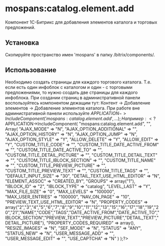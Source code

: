 # mospans:catalog.element.add

Компонент 1С-Битрикс для добавления элементов каталога и торговых предложений.

Установка
---
Скопируйте пространство имен 'mospans' в папку /bitrix/components/.

Использование
---
Необходимо создать страницы для каждого торгового каталога. Т.е. если есть один инфоблок с каталогом и один - с торговыми предложениями, то нужно создать две страницы для каждого инфоблока.
При создании страниц в административной панели воспользуйтесь компонентом дежащим тут: Контент -> Добавление элементов -> Добавление элементов каталога.
При работе вне административной панели используйте $APPLICATION->IncludeComponent('mospans:catalog.element.add', ...);
Например:
	<?$APPLICATION->IncludeComponent(
		"mospans:catalog.element.add",
		"",
		Array(
			"AJAX_MODE" => "N",
			"AJAX_OPTION_ADDITIONAL" => "",
			"AJAX_OPTION_HISTORY" => "N",
			"AJAX_OPTION_JUMP" => "N",
			"AJAX_OPTION_STYLE" => "Y",
			"ALLOW_DELETE" => "Y",
			"ALLOW_EDIT" => "Y",
			"CUSTOM_TITLE_CODE" => "",
			"CUSTOM_TITLE_DATE_ACTIVE_FROM" => "",
			"CUSTOM_TITLE_DATE_ACTIVE_TO" => "",
			"CUSTOM_TITLE_DETAIL_PICTURE" => "",
			"CUSTOM_TITLE_DETAIL_TEXT" => "",
			"CUSTOM_TITLE_IBLOCK_SECTION" => "",
			"CUSTOM_TITLE_NAME" => "",
			"CUSTOM_TITLE_PREVIEW_PICTURE" => "",
			"CUSTOM_TITLE_PREVIEW_TEXT" => "",
			"CUSTOM_TITLE_TAGS" => "",
			"DEFAULT_INPUT_SIZE" => "30",
			"DETAIL_TEXT_USE_HTML_EDITOR" => "N",
			"ELEMENT_ASSOC" => "CREATED_BY",
			"GROUPS" => array("1"),
			"IBLOCK_ID" => "2",
			"IBLOCK_TYPE" => "catalog",
			"LEVEL_LAST" => "Y",
			"MAX_FILE_SIZE" => "0",
			"MAX_LEVELS" => "100000",
			"MAX_USER_ENTRIES" => "100000",
			"NAV_ON_PAGE" => "10",
			"PREVIEW_TEXT_USE_HTML_EDITOR" => "N",
			"PROPERTY_CODES" => array("2","3","4","5","6","7","8","9","10","11","12","13","15","16","17","18","19","20","21","NAME","CODE","TAGS","DATE_ACTIVE_FROM","DATE_ACTIVE_TO","IBLOCK_SECTION","PREVIEW_TEXT","PREVIEW_PICTURE","DETAIL_TEXT","DETAIL_PICTURE"),
			"PROPERTY_CODES_REQUIRED" => array(),
			"RESIZE_IMAGES" => "N",
			"SEF_MODE" => "N",
			"STATUS" => "ANY",
			"STATUS_NEW" => "N",
			"USER_MESSAGE_ADD" => "",
			"USER_MESSAGE_EDIT" => "",
			"USE_CAPTCHA" => "N"
		)
	);?>